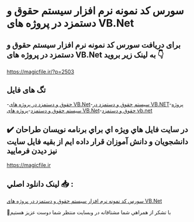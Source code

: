 # سورس کد نمونه نرم افزار سیستم حقوق و دستمزد در پروژه های VB.Net

## برای دریافت سورس کد نمونه نرم افزار سیستم حقوق و دستمزد در پروژه های VB.Net به لینک زیر بروید 👇

https://magicfile.ir/?p=2503

## تگ های فایل

-[حقوق و دستمزد در پروژه های VB.Net](https://magicfile.ir/product/%d8%b3%db%8c%d8%b3%d8%aa%d9%85-%d8%ad%d9%82%d9%88%d9%82-%d9%88-%d8%af%d8%b3%d8%aa%d9%85%d8%b2%d8%af-%d8%af%d8%b1-%d9%be%d8%b1%d9%88%da%98%d9%87-%d9%87%d8%a7%db%8c-vbnet/)-[سیستم حقوق و دستمزد در VB.NET](https://magicfile.ir/product/%d8%b3%db%8c%d8%b3%d8%aa%d9%85-%d8%ad%d9%82%d9%88%d9%82-%d9%88-%d8%af%d8%b3%d8%aa%d9%85%d8%b2%d8%af-%d8%af%d8%b1-%d9%be%d8%b1%d9%88%da%98%d9%87-%d9%87%d8%a7%db%8c-vbnet/)-[پروژه سیستم حقوق و دستمزد](https://magicfile.ir/product/%d8%b3%db%8c%d8%b3%d8%aa%d9%85-%d8%ad%d9%82%d9%88%d9%82-%d9%88-%d8%af%d8%b3%d8%aa%d9%85%d8%b2%d8%af-%d8%af%d8%b1-%d9%be%d8%b1%d9%88%da%98%d9%87-%d9%87%d8%a7%db%8c-vbnet/)-[پروژه های VB.Net](https://magicfile.ir/product/%d8%b3%db%8c%d8%b3%d8%aa%d9%85-%d8%ad%d9%82%d9%88%d9%82-%d9%88-%d8%af%d8%b3%d8%aa%d9%85%d8%b2%d8%af-%d8%af%d8%b1-%d9%be%d8%b1%d9%88%da%98%d9%87-%d9%87%d8%a7%db%8c-vbnet/)-[حقوق و دستمزد vb.net](https://magicfile.ir/product/%d8%b3%db%8c%d8%b3%d8%aa%d9%85-%d8%ad%d9%82%d9%88%d9%82-%d9%88-%d8%af%d8%b3%d8%aa%d9%85%d8%b2%d8%af-%d8%af%d8%b1-%d9%be%d8%b1%d9%88%da%98%d9%87-%d9%87%d8%a7%db%8c-vbnet/)

## ✔️ در سايت فايل هاي ويژه اي براي برنامه نويسان طراحان دانشجويان و دانش آموزان قرار داده ايم از بقيه فايل سايت نيز ديدن فرماييد

https://magicfile.ir


## لينک دانلود اصلي 📥 :

[سورس کد نمونه نرم افزار سیستم حقوق و دستمزد در پروژه های VB.Net](https://magicfile.ir/product/%d8%b3%db%8c%d8%b3%d8%aa%d9%85-%d8%ad%d9%82%d9%88%d9%82-%d9%88-%d8%af%d8%b3%d8%aa%d9%85%d8%b2%d8%af-%d8%af%d8%b1-%d9%be%d8%b1%d9%88%da%98%d9%87-%d9%87%d8%a7%db%8c-vbnet/) 


🙏با تشکر از همراهي شما مشتاقانه در وبسایت منتظر شما دوست عزیز هستیم

